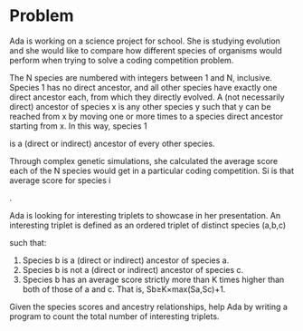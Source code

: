 # Problem

Ada is working on a science project for school. She is studying evolution and she would like to compare how different species of organisms would perform when trying to solve a coding competition problem.

The N
species are numbered with integers between 1 and N, inclusive. Species 1 has no direct ancestor, and all other species have exactly one direct ancestor each, from which they directly evolved. A (not necessarily direct) ancestor of species x is any other species y such that y can be reached from x by moving one or more times to a species direct ancestor starting from x. In this way, species 1

is a (direct or indirect) ancestor of every other species.

Through complex genetic simulations, she calculated the average score each of the N
species would get in a particular coding competition. Si is that average score for species i

.

Ada is looking for interesting triplets to showcase in her presentation. An interesting triplet is defined as an ordered triplet of distinct species (a,b,c)

such that:

1. Species b is a (direct or indirect) ancestor of species a.
1. Species b is not a (direct or indirect) ancestor of species c.
1. Species b has an average score strictly more than K times higher than both of those of a and c. That is, Sb≥K×max(Sa,Sc)+1.

Given the species scores and ancestry relationships, help Ada by writing a program to count the total number of interesting triplets.
